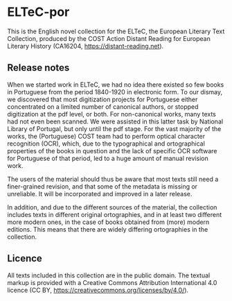 # ELTeC-por

This is the English novel collection for the ELTeC, the European Literary Text Collection, produced by the COST Action Distant Reading for European Literary History (CA16204, https://distant-reading.net).

## Release notes
When we started work in ELTeC, we had no idea there existed so few books in Portuguese from the period 1840-1920 in electronic form. To our dismay, we discovered that most digitization projects for Portuguese either concentrated on a limited number of canonical authors, or stopped digitization at the pdf level, or both. For non-canonical works, many texts had not even been scanned. We were assisted in this latter task by National Library of Portugal, but only until the pdf stage. For the vast majority of the works, the (Portuguese) COST team had to perform optical character recognition (OCR), which, due to the typographical and ortographical properties of the books in question and the lack of specific OCR software for Portuguese of that period, led to a huge amount of manual revision work.

The users of the material should thus be aware that most texts still need a finer-grained revision, and that some of the metadata is missing or unreliable. It will be incorporated and improved in a later release.

In addition, and due to the different sources of the material, the collection includes texts in different original ortographies, and in at least two different more modern ones, in the case of books obtained from (more) modern editions. This means that there are widely differing ortographies in the collection.

## Licence
All texts included in this collection are in the public domain. The textual markup is provided with a Creative Commons Attribution International 4.0 licence (CC BY, https://creativecommons.org/licenses/by/4.0/).
